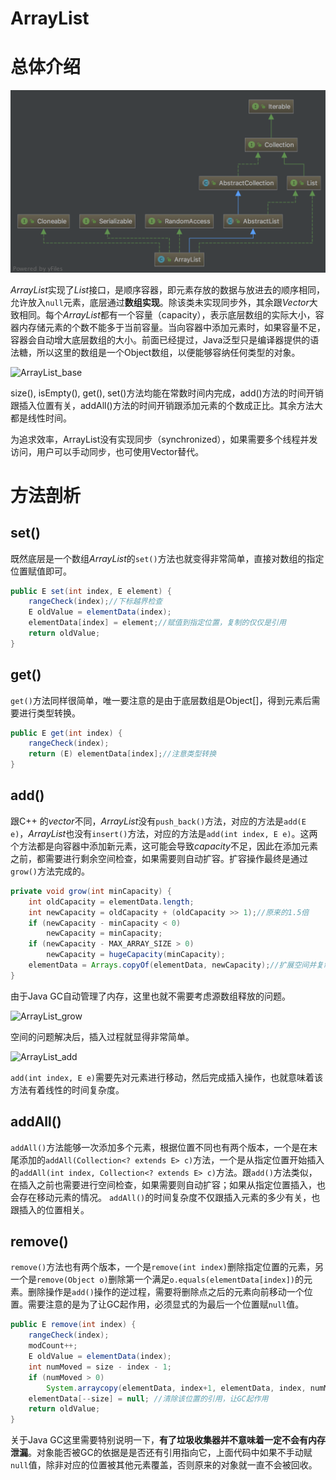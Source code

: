 # ArrayList

# 总体介绍

![arraylist](../PNGFigures/ArrayListUML.png)

*ArrayList*实现了*List*接口，是顺序容器，即元素存放的数据与放进去的顺序相同，允许放入`null`元素，底层通过**数组实现**。除该类未实现同步外，其余跟*Vector*大致相同。每个*ArrayList*都有一个容量（capacity），表示底层数组的实际大小，容器内存储元素的个数不能多于当前容量。当向容器中添加元素时，如果容量不足，容器会自动增大底层数组的大小。前面已经提过，Java泛型只是编译器提供的语法糖，所以这里的数组是一个Object数组，以便能够容纳任何类型的对象。

![ArrayList_base](../PNGFigures/ArrayList_base.png)

size(), isEmpty(), get(), set()方法均能在常数时间内完成，add()方法的时间开销跟插入位置有关，addAll()方法的时间开销跟添加元素的个数成正比。其余方法大都是线性时间。

为追求效率，ArrayList没有实现同步（synchronized），如果需要多个线程并发访问，用户可以手动同步，也可使用Vector替代。

# 方法剖析

## set()

既然底层是一个数组*ArrayList*的`set()`方法也就变得非常简单，直接对数组的指定位置赋值即可。
```java
public E set(int index, E element) {
    rangeCheck(index);//下标越界检查
    E oldValue = elementData(index);
    elementData[index] = element;//赋值到指定位置，复制的仅仅是引用
    return oldValue;
}
```

## get()

`get()`方法同样很简单，唯一要注意的是由于底层数组是Object[]，得到元素后需要进行类型转换。
```java
public E get(int index) {
    rangeCheck(index);
    return (E) elementData[index];//注意类型转换
}
```

## add()

跟C++ 的*vector*不同，*ArrayList*没有`push_back()`方法，对应的方法是`add(E e)`，*ArrayList*也没有`insert()`方法，对应的方法是`add(int index, E e)`。这两个方法都是向容器中添加新元素，这可能会导致*capacity*不足，因此在添加元素之前，都需要进行剩余空间检查，如果需要则自动扩容。扩容操作最终是通过`grow()`方法完成的。
```java
private void grow(int minCapacity) {
    int oldCapacity = elementData.length;
    int newCapacity = oldCapacity + (oldCapacity >> 1);//原来的1.5倍
    if (newCapacity - minCapacity < 0)
        newCapacity = minCapacity;
    if (newCapacity - MAX_ARRAY_SIZE > 0)
        newCapacity = hugeCapacity(minCapacity);
    elementData = Arrays.copyOf(elementData, newCapacity);//扩展空间并复制
}
```
由于Java GC自动管理了内存，这里也就不需要考虑源数组释放的问题。

![ArrayList_grow](../PNGFigures/ArrayList_grow.png)

空间的问题解决后，插入过程就显得非常简单。

![ArrayList_add](../PNGFigures/ArrayList_add.png)

`add(int index, E e)`需要先对元素进行移动，然后完成插入操作，也就意味着该方法有着线性的时间复杂度。

## addAll()

`addAll()`方法能够一次添加多个元素，根据位置不同也有两个版本，一个是在末尾添加的`addAll(Collection<? extends E> c)`方法，一个是从指定位置开始插入的`addAll(int index, Collection<? extends E> c)`方法。跟`add()`方法类似，在插入之前也需要进行空间检查，如果需要则自动扩容；如果从指定位置插入，也会存在移动元素的情况。
`addAll()`的时间复杂度不仅跟插入元素的多少有关，也跟插入的位置相关。

## remove()

`remove()`方法也有两个版本，一个是`remove(int index)`删除指定位置的元素，另一个是`remove(Object o)`删除第一个满足`o.equals(elementData[index])`的元素。删除操作是`add()`操作的逆过程，需要将删除点之后的元素向前移动一个位置。需要注意的是为了让GC起作用，必须显式的为最后一个位置赋`null`值。
```java
public E remove(int index) {
    rangeCheck(index);
    modCount++;
    E oldValue = elementData(index);
    int numMoved = size - index - 1;
    if (numMoved > 0)
        System.arraycopy(elementData, index+1, elementData, index, numMoved);
    elementData[--size] = null; //清除该位置的引用，让GC起作用
    return oldValue;
}
```
关于Java GC这里需要特别说明一下，**有了垃圾收集器并不意味着一定不会有内存泄漏**。对象能否被GC的依据是是否还有引用指向它，上面代码中如果不手动赋`null`值，除非对应的位置被其他元素覆盖，否则原来的对象就一直不会被回收。


